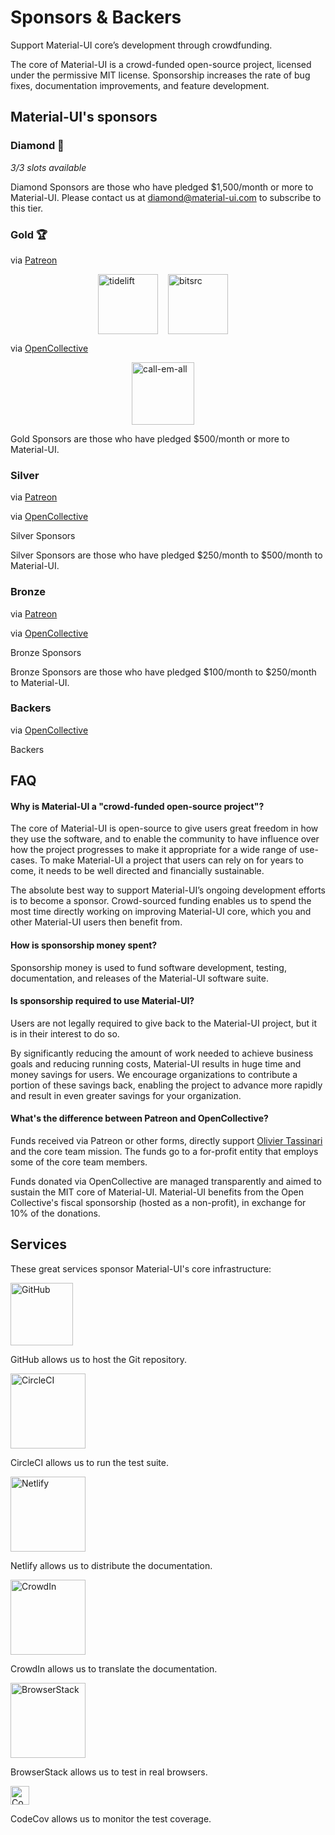 # Sponsors & Backers

<p class="description">Support Material-UI core’s development through crowdfunding.</p>

The core of Material-UI is a crowd-funded open-source project, licensed under the permissive MIT license. Sponsorship increases the rate of bug fixes, documentation improvements, and feature development.

## Material-UI's sponsors

### Diamond 💎

*3/3 slots available*

Diamond Sponsors are those who have pledged $1,500/month or more to Material-UI.
Please contact us at diamond@material-ui.com to subscribe to this tier.

### Gold 🏆

via [Patreon](https://www.patreon.com/oliviertassinari)

<p style="display: flex; justify-content: center;">
  <a data-ga-event-category="sponsor" data-ga-event-action="logo" data-ga-event-label="tidelift" href="https://tidelift.com/subscription/pkg/npm-material-ui?utm_source=npm-material-ui&utm_medium=referral&utm_campaign=backers" rel="noopener sponsored" target="_blank" style="margin-right: 16px;"><img width="96" src="https://github.com/tidelift.png?size=96" alt="tidelift" title="Enterprise-ready open source software" /></a>
  <a data-ga-event-category="sponsor" data-ga-event-action="logo" data-ga-event-label="bitsrc" href="https://bit.dev" rel="noopener sponsored" target="_blank" style="margin-right: 16px;"><img width="96" src="https://github.com/teambit.png?size=96" alt="bitsrc" title="The fastest way to share code" /></a>
</p>

via [OpenCollective](https://opencollective.com/material-ui)

<p style="display: flex; justify-content: center; flex-wrap: wrap;">
  <a data-ga-event-category="sponsor" data-ga-event-action="logo" data-ga-event-label="callemall" href="https://www.call-em-all.com" rel="noopener sponsored" target="_blank" style="margin-right: 16px;"><img src="https://images.opencollective.com/proxy/images?src=https%3A%2F%2Fopencollective-production.s3-us-west-1.amazonaws.com%2Ff4053300-e0ea-11e7-acf0-0fa7c0509f4e.png&height=100" alt="call-em-all" title="The easy way to message your group" width="100" loading="lazy" /></a>
</p>

Gold Sponsors are those who have pledged $500/month or more to Material-UI.

### Silver

via [Patreon](https://www.patreon.com/oliviertassinari)

via [OpenCollective](https://opencollective.com/material-ui)

<p style="overflow: auto;">
  <object type="image/svg+xml" data="https://opencollective.com/material-ui/tiers/silver-sponsor.svg?avatarHeight=70&width=600">Silver Sponsors</object>
</p>

Silver Sponsors are those who have pledged $250/month to $500/month to Material-UI.

### Bronze

via [Patreon](https://www.patreon.com/oliviertassinari)

via [OpenCollective](https://opencollective.com/material-ui)

<p style="overflow: auto;">
  <object type="image/svg+xml" data="https://opencollective.com/material-ui/tiers/bronze-sponsor.svg?avatarHeight=60&width=600">Bronze Sponsors</object>
</p>

Bronze Sponsors are those who have pledged $100/month to $250/month to Material-UI.

### Backers

via [OpenCollective](https://opencollective.com/material-ui)

<p style="overflow: auto;">
  <object type="image/svg+xml" data="https://opencollective.com/material-ui/tiers/backer.svg?avatarHeight=50&width=600">Backers</object>
</p>

## FAQ

#### Why is Material-UI a "crowd-funded open-source project"?

The core of Material-UI is open-source to give users great freedom in how they use the software, and to enable the community to have influence over how the project progresses to make it appropriate for a wide range of use-cases. To make Material-UI a project that users can rely on for years to come, it needs to be well directed and financially sustainable.

The absolute best way to support Material-UI’s ongoing development efforts is to become a sponsor. Crowd-sourced funding enables us to spend the most time directly working on improving Material-UI core, which you and other Material-UI users then benefit from.

#### How is sponsorship money spent?

Sponsorship money is used to fund software development, testing, documentation, and releases of the Material-UI software suite.

#### Is sponsorship required to use Material-UI?

Users are not legally required to give back to the Material-UI project, but it is in their interest to do so.

By significantly reducing the amount of work needed to achieve business goals and reducing running costs, Material-UI results in huge time and money savings for users. We encourage organizations to contribute a portion of these savings back, enabling the project to advance more rapidly and result in even greater savings for your organization.

#### What's the difference between Patreon and OpenCollective?

Funds received via Patreon or other forms, directly support [Olivier Tassinari](https://github.com/oliviertassinari) and the core team mission.
The funds go to a for-profit entity that employs some of the core team members.

Funds donated via OpenCollective are managed transparently and aimed to sustain the MIT core of Material-UI. Material-UI benefits from the Open Collective's fiscal sponsorship (hosted as a non-profit), in exchange for 10% of the donations.

## Services

These great services sponsor Material-UI's core infrastructure:

[<img alt="GitHub" src="https://github.githubassets.com/images/modules/logos_page/GitHub-Logo.png" width="100">](https://github.com/)

GitHub allows us to host the Git repository.

[<img alt="CircleCI" src="https://assets.brandfolder.com/otz6k5-cj8pew-e4rk9u/element.png?v=1501538594" width="120">](https://circleci.com/)

CircleCI allows us to run the test suite.

[<img alt="Netlify" src="https://cdn.netlify.com/15ecf59b59c9d04b88097c6b5d2c7e8a7d1302d0/1b6d6/img/press/logos/full-logo-light.svg" width="120">](https://www.netlify.com/)

Netlify allows us to distribute the documentation.

[<img alt="CrowdIn" src="https://support.crowdin.com/assets/logos/crowdin-logo1-small.png" width="120">](https://crowdin.com/)

CrowdIn allows us to translate the documentation.

[<img alt="BrowserStack" src="https://www.browserstack.com/images/mail/browserstack-logo-footer.png" width="120">](https://www.browserstack.com/)

BrowserStack allows us to test in real browsers.

[<img alt="CodeCov" src="https://raw.githubusercontent.com/codecov/media/master/logos/icon-50.png" height="30">](https://codecov.io/)

CodeCov allows us to monitor the test coverage.

